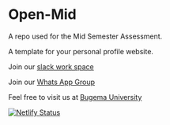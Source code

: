 # Open-Mid
A repo used for the Mid Semester Assessment.

A template for your personal profile website.


Join our [slack work space](https://join.slack.com/t/slack-pyo5813/shared_invite/zt-yjxuv2u9-nh76BpOrSGEpbPsF8K7_pg) 

Join our [Whats App Group](https://chat.whatsapp.com/JNylJhAZ2sj0uT7mBqyqBC)

Feel free to visit us at [Bugema University](https://bugemauniv.ac.ug/)

[![Netlify Status](https://api.netlify.com/api/v1/badges/3cc0fc5c-8f34-431c-ab43-b6d4cf4967eb/deploy-status)](https://app.netlify.com/sites/richarddushimemudahera/deploys)
